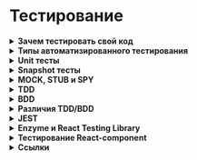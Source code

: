 <h1>Тестирование</h1>

[//]: # (Зачем тестировать свой код)
<details><summary><b>Зачем тестировать свой код</b></summary><p>

- ты продумываешь детали еще до реализации, это помогает абстрагироваться от кода и уловить непонятные моменты в ТЗ на самом раннем этапе
- помогают наладить коммуникацию между разными членами команды: разработчиком, тестировщиком, менеджером и тд.
- раньше отлавливаются ошибки в коде, а чем раньше поймана бага, тем дешевле ее пофиксить
- меньше переходов туда-обратно таска от разработчика к тестировщику, значит, таски быстрее доедут до прода и меньше
  придется переключаться между тасками
- разгружаете своих ручных тестировщиков. Регрессионное тестирование — процесс очень трудоемкий. Если все покрыто
  автотестами, им достаточно просто описать тест-кейсы, код могут написать автоматизатор или разработчик
- можно смелее делать рефакторинг
- хорошие тесты — это еще и документация, и они помогают быстрее адаптироваться новым членам команды
- очень важно при использовании Agile-методик потому что они подразумевают `непрерывную интеграцию (CI)`
  и `непрерывную доставку (Continuous Delivery/CD)` — слитый merge-request сразу идёт в production. Автоматизированные
  сборки, автоматизированное тестирование и т.д.

<br></p>
</details>

[//]: # (Типы автоматизированного тестирования)
<details><summary><b>Типы автоматизированного тестирования</b></summary><p>

Существует сразу несколько различных типов автоматизированного тестирования программного обеспечения.<br>
Это - некоторые из наиболее распространенных

- `Unit-тестирование` — проверка работы отдельных модулей по отдельности. Изолированно тестируем мин. сущности.<br>
  Компонентное/Модульное/Unit тестирование часто смешивают, точную разницу установить трудно.<br>
  При юнит-тестировании мы используем реальные объекты и драйверы как функциональные параметры, в модульном тестировании
  Юнит-тестами называют проверки отдельных классов нашего приложения, и это `техника белого ящика`.<br>
  – как особые значения.Классы это тоже «составная часть, элемент чего-либо» => юнит-тестирование — это разновидность
  компонентного тестирования, чаще всего используемая разработчиками.<br>
- `Модульное тестирование` — проверка работы отдельных модулей по отдельности.
  Например: конкретная функция возвращает ожидаемое значение, и предоставляет некоторые известные входные данные.
  <br>
- `Компонентное тестирование` — проверяем работу отдельного компонента. Каждый компонент должен находиться в независимом
  и контролируемом состоянии.<br>
  Тестирование составных частей программы по отдельности, изолированно.<br>
  Модульное тестирование от компонентного отличается тем, что в компонентном используют реальные объекты и драйверы, а в
  модульном – конкретные значения.
  <br>
- `Тест на «запах дыма»` — для проверки работоспособности системы. Например, в React - приложении мы можем
  визуализировать основной компонент приложения и вызывать его через день. Если он отображается правильно, мы можем быть
  уверены в том, что наше приложение будет отображаться в браузере.
  <br>
- `Интеграционный тест` — для проверки того, что два модуля (или более) могут хорошо работать вместе. Например, можно
  запустить тест, чтобы убедиться, что сервер и база данных действительно обмениваются данными.<br>
  Тестируют компонент в целом - рендер, клики, ввод в поля, реакция на это, и тд <br>
  Фронтовые тесты — это тесты второго эшелона, они страховочные, даже интеграционные <br>
  Нормальные тесты это e2e тесты, которые работают с реальным беком. Потому что фронт работает с моками, не с сервером и если на сервере контракт поменяется, мы про это не узнаем, а тесты пройдут
<br>
- `Функциональный тест` — для проверки того, что система соответствует своей функциональной спецификации.<br>
- `Сквозное тестирование` — использует приложение так же, как оно будет использоваться в реальном мире. Вы
  можете использовать такой инструмент, как cypress для E2E тестов.<br>
- `Приемочный тест` — Обычно подобный тест осуществляет владелец бизнеса, чтобы убедиться в том, что система
  соответствует спецификациям.
  <br>
- `Тест производительности` — чтобы увидеть, как система работает при значительной нагрузке. В веб-интерфейсе
  речь обычно идет о том, как быстро приложение загружается в браузер пользователя.

**Ссылки**

- [Как протестировать React-приложения с помощью React Testing Library](https://www.internet-technologies.ru/articles/test-react-priloz-s-pom-react-testing-library.html)
- [Модульное, компонентное и юнит-тестирование](https://natalyarukol.ru/2011/05/15/modulnoe-komponentnoe-i-yunit-testir/)
- [Модульное/юнит/компонентное тестирование ](https://github.com/VladislavEremeev/QA_bible/blob/master/vidy-metody-urovni-testirovaniya/modulnoe-yunit-komponentnoe-testirovanie-module-unit-component-testing.md)

<br></p>
</details>

[//]: # (Unit тесты )
<details><summary><b>Unit тесты </b></summary><p>

Проверка работы отдельных модулей самих по себе. Тестируем минимальные сущности по отдельности.

Например:

- Отдельно проверяем наличие кнопки на экране
- Отдельно проверяем какой текст на ней выводится
- Отдельно проверяем корректно ли работает её нажатие

<br></p>
</details>

[//]: # (Snapshot тесты )
<details><summary><b>Snapshot тесты </b></summary><p>

Тесты, которые делают скриншот экрана (эталонный скриншот) и сравнивают с актуальным скриншотом, который делается во
время прогона тестов.

<br></p>
</details>

[//]: # (MOCK, STUB и SPY)
<details><summary><b>MOCK, STUB и SPY</b></summary><p>

При тестировании часто приходится заменять настоящие объекты «заглушками», чтобы тесты были проще и прямолинейнее.<br>
Два основных вида таких «заглушек»:
- `Stub` — заменяют объекты, но сами ничего не проверяют.
  - Их реализация простая, а зачастую — даже ничего не делает вовсе.
  - Нужны, чтобы заменить собой зависимость в системе и упростить окружение для тестов.
- `Mock` — тоже заменяют зависимости, но при этом позволяют проверять предположения. 
  - Могут следить за вызовами методов, аргументами этих вызовов и т. д. 
  - Моки удобны при тестировании функций с побочными эффектами
- `Spy` — следят за тем, какие функции у зависимостей вызываются. 
  - По желанию могут также имитировать возвращаемые значения для этих методов
  - можно рассматривать как разновидность `Mock`

`Фиктивные объекты` — объекты-заменители зависимостей для тестируемых функций. Они реализуют те же интерфейсы, что и настоящие зависимости, но сильно проще в реализации.

Фиктивные объекты можно представить как беговые дорожки, которые заменяют собой настоящий большой парк. Только стабы — это дорожки попроще: крутящаяся лента без дисплея и настроек; а моки — дорожки, которые следят за темпом, ускорением, сердцебиением и т.д.

И стабы, и моки помогают избежать «постройки целого парка» при тестировании, но стабы нужны лишь для того, чтобы просто было, где бегать, а моки — чтобы знать, как именно проходила пробежка.


**«Если можно не мокать — лучше не мокать»** — чем меньше инфраструктуры для тестирования и объектов, за которыми надо следить и обновлять, тем быстрее и проще будет проходить работа с тестами.

**Ссылки**
- [Дока - Фиктивные объекты и данные, моки, стабы ](https://doka.guide/js/testing-and-fake-objects/)

<br></p>
</details>

[//]: # (TDD)
<details><summary><b>TDD</b></summary><p>

`Test Driven Development` — разработка через тестирование
Подход, когда вначале пишутся тесты, а потом разрабатывается кусок программы из удовлетворяющий
Хорошо подходит для `юнит-тестирования` (проверка работы отдельных модулей самих по себе).
`TDD` проверяет работу функций.

**Юнит-тесты**<br>
Система состоит из маленьких блоков, функций (компоненты, селекторы, редьюсеры...). Каждый из них тестируем

**Преимущества**<br>
- Программа будет удобной (в частности её интерфейсы) — мы начинаем ей пользоваться до того как создали. А не «создали, теперь придумаем как её удобно использовать»
- Будет стройная модульная архитектура (иначе тестами не покроешь)
- Будет 100% покрытие тестами
- Тестирование и дебаг становится простым
- Можем отследить что возникли какие-то сайд-эффекты и побочные баги в связи с вводом новой функциональности. Есть 5 фич, все работают. Добавили шестую - одна из первых пяти сломалась. Так могли бы и не заметить - но тесты выявят проблему.
- В результате время на разработку уменьшается, т.к. правок меньше, режим дебага упрощается и логика изначально продумывается лучше.

**Недостатки**
- если заказчик не сказал точные требования - затраты времени будут большими. Когда даже ещё непонятно - как это будет работать (сегодня сказали «сделайте желтое», завтра: «пофиг на цвет, делайте прямоугольное»).

<br></p>
</details>

[//]: # (BDD)
<details><summary><b>BDD</b></summary><p>

`Behavior Driven Development` — разработка на основе поведения
Расширение TDD-подхода.
Хорошо подходит для тестирования `интеграционного` (как отдельные модули работают друг с другом) и `e2e` (проверка всей системы целиком).
`BDD` проверяет пользовательские сценарии.

<br></p>
</details>

[//]: # (Различия TDD/BDD)
<details><summary><b>Различия TDD/BDD</b></summary><p>

- `TDD` хорошо подходит для юнит-тестирования, т.е. для проверки работы отдельных модулей самих по себе. 
- `BDD` хорошо подходит для тестирования `интеграционного` (как отдельные модули работают друг с другом) и `e2e` (проверка всей системы целиком).

- `TDD`: тесты сразу реализуются в коде, 
- `BDD` чаще всего описываются шаги на языке, понятном всем, а не только разработчикам.

- `TDD`: юнит-тесты пишут сами разработчики. 
- `BDD` требует объедения усилий разных членов команды. Обычно тест-кейсы (шаги) описываются ручным тестировщиком или аналитиком и воплощаются в код тестировщиком-автоматизатором. В нашей команде мы (фронтенедеры) описываем шаги вместе с тестировщиками, а код тестов пишет фронтенд-команда.

- `TDD` проверяет работу функций
- `BDD` проверяет пользовательские сценарии.

<br></p>
</details> 

[//]: # (JEST)
<details><summary><b>JEST</b></summary><p>

Среда запуска тестов JavaScript, фрэймворк.<br>
В `CreateReactApp` встроена изначально.

Разработана Facebook

Это фреймворк, разработанный с учетом простоты и предлагающий мощный и элегантный API для создания изолированных тестов,
сравнения снимков, фиксации, покрытия тестами и многого другого.

Jest — это раннер на основе Node. Это означает, что тесты всегда выполняются в среде Node, а не в реальном браузере.

- [Hexlet - JS: React. Тестирование ](https://ru.hexlet.io/courses/js-react/lessons/tests/theory_unit)
- [Habr - React: тестируем компоненты с помощью Jest и Testing Library](https://habr.com/ru/company/timeweb/blog/670480/)
- [Тестирование компонентов в React с использованием Jest: основы](https://code.tutsplus.com/ru/articles/testing-components-in-react-using-jest-the-basics--cms-28934)
- [IT-Kamasutra #92 - Тестируем компоненты, тесты, react-test-renderer](https://youtu.be/Kyc_Z_2b2Hc)
- [IT-Kamasutra #92 - как протестить APP](https://youtu.be/Kyc_Z_2b2Hc?t=1653)
- [Habr - React: тестируем компоненты с помощью Jest и Testing Library](https://habr.com/ru/company/timeweb/blog/670480/)
- [Hexlet - Unit-тестирование React](https://ru.hexlet.io/courses/js-react/lessons/tests/theory_unit)
- [Тестирование компонентов в React с использованием Jest: основы](https://code.tutsplus.com/ru/articles/testing-components-in-react-using-jest-the-basics--cms-28934)
- [Как протестировать React-приложения с помощью React Testing Library](https://www.internet-technologies.ru/articles/test-react-priloz-s-pom-react-testing-library.html)

**Пример**

```js
describe('ProductHeader', () => {

  it('passing test', () => {
    expect(true).toBeTruthy();
  })

  it('failing test', () => {
    expect(false).toBeTruthy();
  })
})
```

**Описание**

- Набор тестов начинается с блока `describe` — глобальная функция Jest, принимает два параметра:
  - название набора тестов,
  - фактическая реализация.<br>
- `it()` — каждый `it()` в наборе тестов соответствует тесту или спецификации.<br>
  - ```js
    it('failing test', () => {
       expect(false).toBeTruthy();
    })
   ```
- `matchers` — сопоставители для сравнения значений. Используются для проверки равенства, сравнения двух чисел или строк
  и проверки правильности выражений.
  - Список популярных матчей в Jest:
    - toBe();
    - toBeNull()
    - toBeDefined()
    - toBeUndefined()
    - toBeTruthy ()
    - toBeFalsy()
    - toBeGreaterThan()
    - toBeLesserThan()
    - toMatch()
    - toContain()
  - [Справочник](https://jestjs.io/docs/en/using-matchers)
  - Пример:
    - ```js
      test('two plus two is four', () => {
        expect(2 + 2).toBe(4);
      });
      ```
- `expects` — ожидание. Утверждение, которое либо возвращает `true` / `false`.
  - Когда все утверждения в спецификации верны, говорят, что они прошли. В противном случае тест считается неудачным.
  - Тест содержит одно или несколько ожиданий, которые проверяют состояние кода.<br>
  - `expects(true).toBeTruthy();`
- Запуск набора тестов в «Create React APP» - `yarn test`

<br></p>
</details>

[//]: # (Enzyme и React Testing Library)
<details><summary><b>Enzyme и React Testing Library</b></summary><p>

Когда дело доходит до тестирования React-приложений, есть сразу несколько возможных вариантов, наиболее
распространенными из которых являются `Enzyme` и `React Testing Library`.

**React Testing Library**

Библиотека для тестирования JavaScript, созданная специально для тестирования компонентов React.<br>
Имитирует взаимодействие пользователя с изолированными компонентами и утверждает их выходные данные, чтобы гарантировать
правильное поведение пользовательского интерфейса.

В `CreateReactApp` надо устанавливать отдельно?<br>
Официальная рекомендация команды разработчиков React.

Если вы хотите протестировать компоненты отдельно от дочерних компонентов, которые они отображают, мы рекомендуем
использовать react-testing-library. react-testing-library— это библиотека для тестирования компонентов React таким
образом, чтобы они были похожи на то, как эти компоненты используются конечными пользователями. Он хорошо подходит для
модульного, интеграционного и сквозного тестирования компонентов и приложений React. Он работает более непосредственно с
узлами DOM, и поэтому рекомендуется использовать с jest-dom для улучшенных утверждений.

React Testing Library является подмножеством семейства пакетов @testing-library. Ее философия очень проста. Вашим
пользователям все равно, используете ли вы redux или context для управления состоянием. Они меньше заботятся о простоте
хуков или о различии между классом и функциональными компонентами. Они просто хотят, чтобы приложение работало
определенным образом. Поэтому не удивительно, что основным руководящим принципом этой библиотеки является:

«Чем больше ваши тесты похожи на то, как используется ваше программное обеспечение, тем больше уверенности они могут вам
дать».

Поэтому, что бы вы ни делали, помните о конечных пользователях и тестируйте приложение так, как они будут его
использовать или уже используют.

Выбор React Testing Library предоставляет целый ряд преимуществ. Во-первых, с ней гораздо легче начать работать. Каждый
новый проект React, загруженный с помощью Create-React-App,поставляется с настроенными React Testing Library и Jest.
Документация React также рекомендует этот инструмент в качестве библиотеки тестирования. Наконец, руководящий принцип
имеет большой смысл - функциональность, а не детали реализации.

<br></p>
</details>

[//]: # (Тестирование React-component )
<details><summary><b>Тестирование React-component</b></summary><p>

См. «React - Тестирование React-component»

<br></p>
</details>

[//]: # (Ссылки)
<details><summary><b>Ссылки</b></summary><p>

- [Что такое TDD и BDD на пальцах, и что должен знать о них фронтендер](https://medium.com/@lucyhackwrench/%D1%87%D1%82%D0%BE-%D1%82%D0%B0%D0%BA%D0%BE%D0%B5-tdd-%D0%B8-bdd-%D0%BD%D0%B0-%D0%BF%D0%B0%D0%BB%D1%8C%D1%86%D0%B0%D1%85-%D0%B8-%D1%87%D1%82%D0%BE-%D0%B4%D0%BE%D0%BB%D0%B6%D0%B5%D0%BD-%D0%B7%D0%BD%D0%B0%D1%82%D1%8C-%D0%BE-%D0%BD%D0%B8%D1%85-%D1%84%D1%80%D0%BE%D0%BD%D1%82%D0%B5%D0%BD%D0%B4%D0%B5%D1%80-701a10e06bb9)
- [IT-ликбез из тачилы. TDD - Разработка посредством тестирования](https://youtu.be/LGgMD_Evz_M)
- [IT-Kamasutra #89 - Тесты, jest, tdd, тестируем reducer - React JS](https://youtu.be/fJlx8B9cU7w)
- [learn.javascript.ru - Автоматическое тестирование c использованием фреймворка Mocha](https://learn.javascript.ru/testing-mocha)
- [Habr — Как тестировать современный фронтенд (2022)](https://habr.com/ru/company/samokat_tech/blog/704342/)

<br></p>
</details>